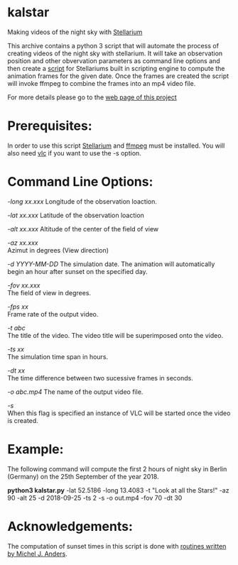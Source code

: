 # kalstar
 Making videos of the night sky with [Stellarium](https://stellarium.org)
 
This archive contains a python 3 script that will automate the process of creating videos of the night sky with stellarium. It will take an observation position and other obvervation parameters as command line options and then create a [script](http://beltoforion.de/article.php?a=stellarium_video&hl=en#idStellariumScript) for Stellariums built in scripting engine to compute the animation frames for the given date. Once the frames are created the script will invoke ffmpeg to combine the frames into an mp4 video file.

For more details please go to the [web page of this project](http://beltoforion.de/article.php?a=stellarium_video&hl=en)

# Prerequisites:
In order to use this script [Stellarium](https://stellarium.org) and [ffmpeg](https://www.ffmpeg.org/) must be installed. You will also need [vlc](https://www.videolan.org/vlc/) if you want to use the -s option.

# Command Line Options:

_-long xx.xxx_ 
Longitude of the observation loaction.

_-lat xx.xxx_ 
Latitude of the observation loaction

_-alt xx.xxx_ 
Altitude of the center of the field of view

_-az 	xx.xxx_ 	
Azimut in degrees (View direction)

_-d YYYY-MM-DD_	
The simulation date. The animation will automatically begin an hour after sunset on the specified day.

_-fov xx.xxx_ 	
The field of view in degrees.

_-fps xx_ 	
Frame rate of the output video.

_-t abc_ 	
The title of the video. The video title will be superimposed onto the video.

_-ts xx_ 	
The simulation time span in hours.

_-dt xx_ 	
The time difference between two sucessive frames in seconds.

_-o abc.mp4_ 
The name of the output video file.

_-s_ 	
When this flag is specified an instance of VLC will be started once the video is created.

# Example:

The following command will compute the first 2 hours of night sky in Berlin (Germany) on the 25th September of the year 2018. 

**python3 kalstar.py** -lat 52.5186 -long 13.4083 -t "Look at all the Stars!" -az 90 -alt 25 -d 2018-09-25 -ts 2 -s -o out.mp4 -fov 70 -dt 30

# Acknowledgements:
The computation of sunset times in this script is done with [routines written by Michel J. Anders](https://michelanders.blogspot.com/2010/12/calulating-sunrise-and-sunset-in-python.html).
